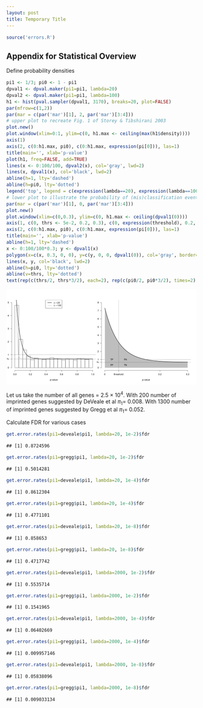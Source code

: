```yaml
---
layout: post
title: Temporary Title
---
```



```r
source('errors.R')
```

## Appendix for **Statistical Overview**

Define probability densities

```r
pi1 <- 1/3; pi0 <- 1 - pi1
dpval1 <- dpval.maker(pi1=pi1, lambda=20)
dpval2 <- dpval.maker(pi1=pi1, lambda=100)
h1 <- hist(pval.sampler(dpval1, 3170), breaks=20, plot=FALSE)
par(mfrow=c(1,2))
par(mar = c(par('mar')[1], 2, par('mar')[3:4]))
# upper plot to recreate Fig. 1 of Storey & Tibshirani 2003
plot.new()
plot.window(xlim=0:1, ylim=c(0, h1.max <- ceiling(max(h1$density))))
axis(1)
axis(2, c(0:h1.max, pi0), c(0:h1.max, expression(pi[0])), las=1)
title(main='', xlab='p-value')
plot(h1, freq=FALSE, add=TRUE)
lines(x <- 0:100/100, dpval2(x), col='gray', lwd=2)
lines(x, dpval1(x), col='black', lwd=2)
abline(h=1, lty='dashed')
abline(h=pi0, lty='dotted')
legend('top', legend = c(expression(lambda==20), expression(lambda==100)), col=c('black', 'gray'), lwd=2)
# lower plot to illustrate the probability of (mis)classification events
par(mar = c(par('mar')[1], 0, par('mar')[3:4]))
plot.new()
plot.window(xlim=c(0,0.3), ylim=c(0, h1.max <- ceiling(dpval1(0))))
axis(1, c(0, thrs <- 5e-2, 0.2, 0.3), c(0, expression(threshold), 0.2, 0.3))
axis(2, c(0:h1.max, pi0), c(0:h1.max, expression(pi[0])), las=1)
title(main='', xlab='p-value')
abline(h=1, lty='dashed')
x <- 0:100/100*0.3; y <- dpval1(x)
polygon(x=c(x, 0.3, 0, 0), y=c(y, 0, 0, dpval1(0)), col='gray', border=NA)
lines(x, y, col='black', lwd=2)
abline(h=pi0, lty='dotted')
abline(v=thrs, lty='dotted')
text(rep(c(thrs/2, thrs*3/2), each=2), rep(c(pi0/2, pi0*3/2), times=2), c('FP', 'TP', 'TN', 'FN'))
```

![plot of chunk exp-unif-mixture](figures/exp-unif-mixture-1.png) 

Let us take the number of all genes = 2.5 &times; 10<sup>4</sup>.  With 200 number of imprinted genes suggested by DeVeale et al $\pi_1 =$ 
0.008.
With 1300 number of imprinted genes suggested by Gregg et al $\pi_1 =$ 0.052.

Calculate FDR for various cases

```r
get.error.rates(pi1=deveale$pi1, lambda=20, 1e-2)$fdr
```

```
## [1] 0.8724596
```

```r
get.error.rates(pi1=gregg$pi1, lambda=20, 1e-2)$fdr
```

```
## [1] 0.5014281
```

```r
get.error.rates(pi1=deveale$pi1, lambda=20, 1e-4)$fdr
```

```
## [1] 0.8612304
```

```r
get.error.rates(pi1=gregg$pi1, lambda=20, 1e-4)$fdr
```

```
## [1] 0.4771101
```

```r
get.error.rates(pi1=deveale$pi1, lambda=20, 1e-8)$fdr
```

```
## [1] 0.858653
```

```r
get.error.rates(pi1=gregg$pi1, lambda=20, 1e-8)$fdr
```

```
## [1] 0.4717742
```

```r
get.error.rates(pi1=deveale$pi1, lambda=2000, 1e-2)$fdr
```

```
## [1] 0.5535714
```

```r
get.error.rates(pi1=gregg$pi1, lambda=2000, 1e-2)$fdr
```

```
## [1] 0.1541965
```

```r
get.error.rates(pi1=deveale$pi1, lambda=2000, 1e-4)$fdr
```

```
## [1] 0.06402669
```

```r
get.error.rates(pi1=gregg$pi1, lambda=2000, 1e-4)$fdr
```

```
## [1] 0.009957146
```

```r
get.error.rates(pi1=deveale$pi1, lambda=2000, 1e-8)$fdr
```

```
## [1] 0.05838096
```

```r
get.error.rates(pi1=gregg$pi1, lambda=2000, 1e-8)$fdr
```

```
## [1] 0.009033134
```
